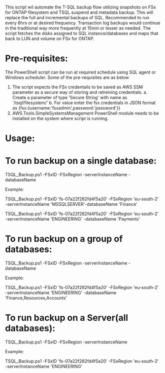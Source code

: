 This script wil automate the T-SQL backup flow utilizing snapshots on FSx for ONTAP filesystem and TSQL suspend and metadata backup. This will replace the
full and incremental backups of SQL. Recommended to run every 6hrs or at desired frequency. Transaction log backups would continue in the traditional way 
more frequently at 15min or lesser as needed.
The script fetches the disks assigned to SQL instance/databases and maps that back to LUN and volume on FSx for ONTAP. 

# Pre-requisites: 

The PowerShell script can be run at required schedule using SQL agent or Windows scheduler. Some of the pre-requisites are as below
1. The script expects the FSx credentails to be saved as AWS SSM parameter as a secure way of storing and retreiving credentials. 
	a. Create a parameter of type 'Secure String' with name as '/tsql/filesystem/<FSxN filesystem ID>'
	b. For value enter the fsx credentials in JSON format as {fsx:{username:'fsxadmin',password:'password'}}
2. AWS.Tools.SimpleSystemsManagement PowerShell module needs to be installed on the system where script is running.

# Usage:

# To run backup on a single database:

TSQL_Backup.ps1 -FSxID <FSx filesystem ID> -FSxRegion <AWS region> -serverInstanceName <SQL Server instance name> -databaseName <database name>

Example:

TSQL_Backup.ps1 -FSxID 'fs-07a22f282fd4f5a20' -FSxRegion 'eu-south-2' -serverInstanceName 'MSSQLSERVER'-databaseName 'Finance'

TSQL_Backup.ps1 -FSxID 'fs-07a22f282fd4f5a20' -FSxRegion 'eu-south-2' -serverInstanceName 'ENGINEERING' -databaseName 'Payments'

# To run backup on a group of databases:

TSQL_Backup.ps1 -FSxID <FSx filesystem ID> -FSxRegion <AWS region> -serverInstanceName <SQL Server instance name> -databaseName <comma-separated database names>

Example:

TSQL_Backup.ps1 -FSxID 'fs-07a22f282fd4f5a20' -FSxRegion 'eu-south-2' -serverInstanceName 'ENGINEERING' -databaseName 'Finance,Resources,Accounts'

# To run backup on a Server(all databases):

TSQL_Backup.ps1 -FSxID <FSx filesystem ID> -FSxRegion <AWS region> -serverInstanceName <SQL Server instance name>

Example:

TSQL_Backup.ps1 -FSxID 'fs-07a22f282fd4f5a20' -FSxRegion 'eu-south-2' -serverInstanceName 'ENGINEERING'
